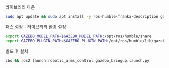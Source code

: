 
라이브러리 다운
```bash
sudo apt update && sudo apt install -y ros-humble-franka-description gazebo ros-humble-gazebo-ros-pkgs ros-humble-gazebo-ros2-control ros-humble-gazebo-ros
```
패스 설정 - 라이브러리 환경 설정
```bash
export GAZEBO_MODEL_PATH=$GAZEBO_MODEL_PATH:/opt/ros/humble/share
export GAZEBO_PLUGIN_PATH=$GAZEBO_PLUGIN_PATH:/opt/ros/humble/lib/gazebo_ros
```

빌드 후 설치
```bash
cbs && ros2 launch robotic_arms_control gazebo_bringup.launch.py
```

